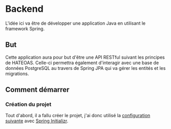 # Backend

L'idée ici va être de développer une application Java en utilisant le framework Spring.

## But

Cette application aura pour but d'être une API RESTful suivant les principes de HATEOAS.
Celle-ci permettra également d'interagir avec une base de données PostgreSQL au travers de Spring JPA qui va gérer les entités et les migrations.

## Comment démarrer

### Création du projet

Tout d'abord, il a fallu créer le projet, j'ai donc utilisé la [configuration suivante](https://start.spring.io/#!type=maven-project&language=java&platformVersion=3.4.3&packaging=jar&jvmVersion=23&groupId=com.marcompiler&artifactId=test-architecture-rest-jpa-oauth2&name=test-architecture-rest-jpa-oauth2&description=Test%20for%20an%20architecture%20with%20JPA%2C%20OAuth2%20and%20REST%20(with%20Postgres%2C%20Keycloak%20and%20Vue.JS%20in%20mind).&packageName=com.marcompiler.test-architecture-rest-jpa-oauth2&dependencies=web,devtools,oauth2-client,hateoas,validation,data-jpa,configuration-processor) avec [Spring Initializr](https://start.spring.io).